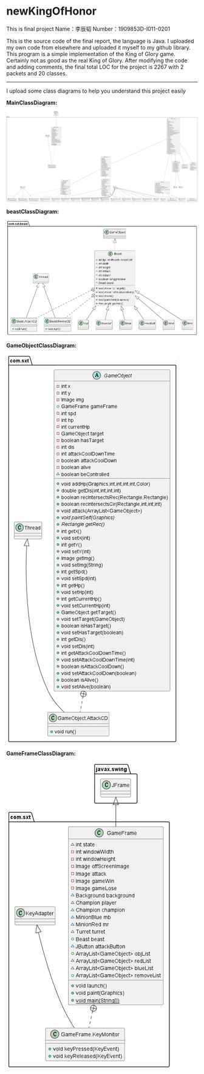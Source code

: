 # newKingOfHonor
This is final project
Name：李辰韬 Number：1909853D-I011-0201

This is the source code of the final report, the language is Java. 
I uploaded my own code from elsewhere and uploaded it myself to my github library. 
This program is a simple implementation of the King of Glory game. 
Certainly not as good as the real King of Glory. 
After modifying the code and adding comments, the final total LOC for the project is 2267 with 2 packets and 20 classes.


****
I upload some class diagrams to help you understand this project easily

**MainClassDiagram:**  

![image](https://github.com/InvokerLCT/newKingOfHonor/blob/main/MainClassDiagram.png)

**beastClassDiagram:**  

![image](https://github.com/InvokerLCT/newKingOfHonor/blob/main/beastClassDiagram.png)

**GameObjectClassDiagram:**  

![image](https://github.com/InvokerLCT/newKingOfHonor/blob/main/GameObjectClassDiagram.png)

**GameFrameClassDiagram:**  

![image](https://github.com/InvokerLCT/newKingOfHonor/blob/main/GameFrameClassDiagram.png)

